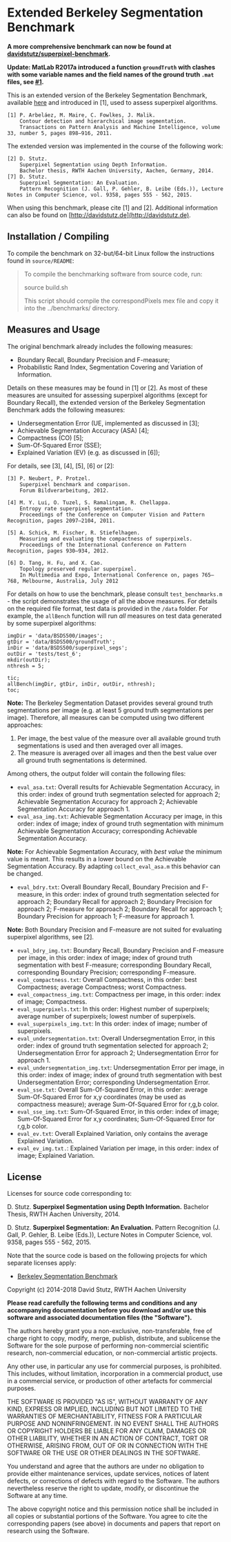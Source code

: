 # Extended Berkeley Segmentation Benchmark

**A more comprehensive benchmark can now be found at [davidstutz/superpixel-benchmark](https://github.com/davidstutz/superpixel-benchmark).**

**Update: MatLab R2017a introduced a function `groundTruth` with clashes with some variable names and the field names of the ground truth `.mat` files, see [#1](https://github.com/davidstutz/extended-berkeley-segmentation-benchmark/issues/1).**

This is an extended version of the Berkeley Segmentation Benchmark, available [here](http://www.eecs.berkeley.edu/Research/Projects/CS/vision/grouping/resources.html) and introduced in [1], used to assess superpixel algorithms.

    [1] P. Arbeláez, M. Maire, C. Fowlkes, J. Malik.
        Contour detection and hierarchical image segmentation.
        Transactions on Pattern Analysis and Machine Intelligence, volume 33, number 5, pages 898–916, 2011.

The extended version was implemented in the course of the following work:

    [2] D. Stutz.
        Superpixel Segmentation using Depth Information.
        Bachelor thesis, RWTH Aachen University, Aachen, Germany, 2014.
	[7] D. Stutz.
		Superpixel Segmentation: An Evaluation.
		Pattern Recognition (J. Gall, P. Gehler, B. Leibe (Eds.)), Lecture Notes in Computer Science, vol. 9358, pages 555 - 562, 2015.

When using this benchmark, please cite [1] and [2]. Additional information can also be found on [http://davidstutz.de](http://davidstutz.de).

## Installation / Compiling

To compile the benchmark on 32-but/64-bit Linux follow the instructions found in `source/README`:

> To compile the benchmarking software from source code, run:
>
>   source build.sh
>
> This script should compile the correspondPixels mex file and copy it into the 
> ../benchmarks/ directory.

## Measures and Usage

The original benchmark already includes the following measures:

* Boundary Recall, Boundary Precision and F-measure;
* Probabilistic Rand Index, Segmentation Covering and Variation of Information.

Details on these measures may be found in [1] or [2]. As most of these measures are unsuited for assessing superpixel algorithms (except for Boundary Recall), the extended version of the Berkeley Segmentation Benchmark adds the following measures:

* Undersegmentation Error (UE, implemented as discussed in [3];
* Achievable Segmentation Accuracy (ASA) [4];
* Compactness (CO) [5];
* Sum-Of-Squared Error (SSE);
* Explained Variation (EV) (e.g. as discussed in [6]);

For details, see [3], [4], [5], [6] or [2]:

	[3] P. Neubert, P. Protzel.
        Superpixel benchmark and comparison.
        Forum Bildverarbeitung, 2012.

    [4] M. Y. Lui, O. Tuzel, S. Ramalingam, R. Chellappa.
        Entropy rate superpixel segmentation.
        Proceedings of the Conference on Computer Vision and Pattern Recognition, pages 2097–2104, 2011.

    [5] A. Schick, M. Fischer, R. Stiefelhagen.
        Measuring and evaluating the compactness of superpixels.
        Proceedings of the International Conference on Pattern Recognition, pages 930–934, 2012.

    [6] D. Tang, H. Fu, and X. Cao.
        Topology preserved regular superpixel.
        In Multimedia and Expo, International Conference on, pages 765–768, Melbourne, Australia, July 2012

For details on how to use the benchmark, please consult `test_benchmarks.m` - the script demonstrates the usage of all the above measures. For details on the required file format, test data is provided in the `/data` folder. For example, the `allBench` function will run _all_ measures on test data generated by some superpixel algorithms:

    imgDir = 'data/BSDS500/images';
    gtDir = 'data/BSDS500/groundTruth';
    inDir = 'data/BSDS500/superpixel_segs';
    outDir = 'tests/test_6';
    mkdir(outDir);
    nthresh = 5;

    tic;
    allBench(imgDir, gtDir, inDir, outDir, nthresh);
    toc;

**Note:** The Berkeley Segmentation Dataset provides several ground truth segmentations per image (e.g. at least 5 ground truth segmentations per image). Therefore, all measures can be computed using two different approaches:

1. Per image, the best value of the measure over all available ground truth segmentations is used and then averaged over all images.
2. The measure is averaged over all images and then the best value over all ground truth segmentations is determined.

Among others, the output folder will contain the following files:

* `eval_asa.txt`: Overall results for Achievable Segmentation Accuracy, in this order: index of ground truth segmentation selected for approach 2; Achievable Segmentation Accuracy for approach 2; Achievable Segmentation Accuracy for approach 1.
* `eval_asa_img.txt`: Achievable Segmentation Accuracy per image, in this order: index of image; index of ground truth segmentation with minimum Achievable Segmentation Accuracy; corresponding Achievable Segmentation Accuracy.

**Note:** For Achievable Segmentation Accuracy, with _best value_ the minimum value is meant. This results in a lower bound on the Achievable Segmentation Accuracy. By adapting `collect_eval_asa.m` this behavior can be changed.

* `eval_bdry.txt`: Overall Boundary Recall, Boundary Precision and F-measure, in this order: index of ground truth segmentation selected for approach 2; Boundary Recall for approach 2; Boundary Precision for approach 2; F-measure for approach 2; Boundary Recall for approach 1; Boundary Precision for approach 1; F-measure for approach 1.

**Note:** Both Boundary Precision and F-measure are not suited for evaluating superpixel algorithms, see [2].

* `eval_bdry_img.txt`: Boundary Recall, Boundary Precision and F-measure per image, in this order: index of image; index of ground truth segmentation with best F-measure; corresponding Boundary Recall, corresponding Boundary Precision; corresponding F-measure.
* `eval_compactness.txt`: Overall Compactness, in this order: best Compactness; average Compactness; worst Compactness.
* `eval_compactness_img.txt`: Compactness per image, in this order: index of image; Compactness.
* `eval_superpixels.txt`: In this order: Highest number of superpixels; average number of superpixels; lowest number of superpixels.
* `eval_superpixels_img.txt`: In this order: index of image; number of superpixels.
* `eval_undersegmentation.txt`: Overall Undersegmentation Error, in this order: index of ground truth segmentation selected for approach 2; Undersegmentation Error for approach 2; Undersegmentation Error for approach 1.
* `eval_undersegmentation_img.txt`: Undersegmentation Error per image, in this order: index of image; index of ground truth segmentation with best Undersegmentation Error; corresponding Undersegmentation Error.
* `eval_sse.txt`: Overall Sum-Of-Squared Error, in this order: average Sum-Of-Squared Error for x,y coordinates (may be used as compactness measure); average Sum-Of-Squared Error for r,g,b color.
* `eval_sse_img.txt`: Sum-Of-Squared Error, in this order: index of image; Sum-Of-Squared Error for x,y coordinates; Sum-Of-Squared Error for r,g,b color.
* `eval_ev.txt`: Overall Explained Variation, only contains the average Explained Variation.
* `eval_ev_img.txt.`: Explained Variation per image, in this order: index of image; Explained Variation.

## License

Licenses for source code corresponding to:

D. Stutz. **Superpixel Segmentation using Depth Information.** Bachelor Thesis, RWTH Aachen University, 2014.

D. Stutz. **Superpixel Segmentation: An Evaluation.** Pattern Recognition (J. Gall, P. Gehler, B. Leibe (Eds.)), Lecture Notes in Computer Science, vol. 9358, pages 555 - 562, 2015.

Note that the source code is based on the following projects for which separate licenses apply:

* [Berkeley Segmentation Benchmark](http://www.eecs.berkeley.edu/Research/Projects/CS/vision/grouping/resources.html)

Copyright (c) 2014-2018 David Stutz, RWTH Aachen University

**Please read carefully the following terms and conditions and any accompanying documentation before you download and/or use this software and associated documentation files (the "Software").**

The authors hereby grant you a non-exclusive, non-transferable, free of charge right to copy, modify, merge, publish, distribute, and sublicense the Software for the sole purpose of performing non-commercial scientific research, non-commercial education, or non-commercial artistic projects.

Any other use, in particular any use for commercial purposes, is prohibited. This includes, without limitation, incorporation in a commercial product, use in a commercial service, or production of other artefacts for commercial purposes.

THE SOFTWARE IS PROVIDED "AS IS", WITHOUT WARRANTY OF ANY KIND, EXPRESS OR IMPLIED, INCLUDING BUT NOT LIMITED TO THE WARRANTIES OF MERCHANTABILITY, FITNESS FOR A PARTICULAR PURPOSE AND NONINFRINGEMENT. IN NO EVENT SHALL THE AUTHORS OR COPYRIGHT HOLDERS BE LIABLE FOR ANY CLAIM, DAMAGES OR OTHER LIABILITY, WHETHER IN AN ACTION OF CONTRACT, TORT OR OTHERWISE, ARISING FROM, OUT OF OR IN CONNECTION WITH THE SOFTWARE OR THE USE OR OTHER DEALINGS IN THE SOFTWARE.

You understand and agree that the authors are under no obligation to provide either maintenance services, update services, notices of latent defects, or corrections of defects with regard to the Software. The authors nevertheless reserve the right to update, modify, or discontinue the Software at any time.

The above copyright notice and this permission notice shall be included in all copies or substantial portions of the Software. You agree to cite the corresponding papers (see above) in documents and papers that report on research using the Software.
